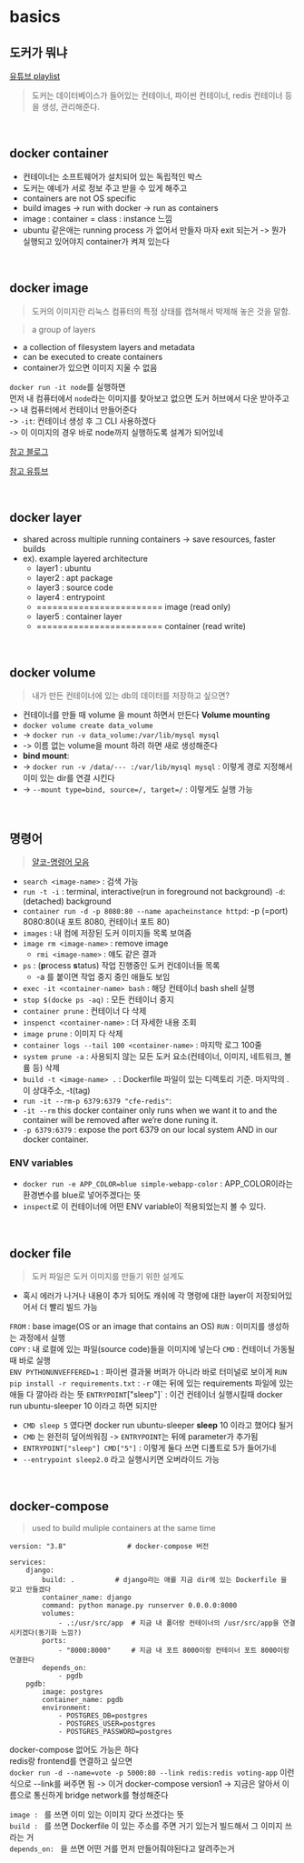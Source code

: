 # basics

## 도커가 뭐냐
[유튜브 playlist](https://www.youtube.com/watch?v=o6o5N4S5k84&list=PLOLrQ9Pn6cazCfL7v4CdaykNoWMQymM_C&index=3)
> 도커는 데이터베이스가 들어있는 컨테이너, 파이썬 컨테이너, redis 컨테이너 등을 생성, 관리해준다.

<br>

## docker container
- 컨테이너는 소프트웨어가 설치되어 있는 독립적인 박스 
- 도커는 얘네가 서로 정보 주고 받을 수 있게 해주고
- containers are not OS specific
- build images -> run with docker -> run as containers
- image : container = class : instance 느낌
- ubuntu 같은애는 running process 가 없어서 만들자 마자 exit 되는거 -> 뭔가 실행되고 있어야지 container가 켜져 있는다

<br>

## docker image
> 도커의 이미지란 리눅스 컴퓨터의 특정 상태를 캡쳐해서 박제해 놓은 것을 말함.

> a group of layers
- a collection of filesystem layers and metadata
- can be executed to create containers
- container가 있으면 이미지 지울 수 없음

`docker run -it node`를 실행하면 <br>
먼저 내 컴퓨터에서 `node`라는 이미지를 찾아보고 없으면 도커 허브에서 다운 받아주고 <br>
-> 내 컴퓨터에서 컨테이너 만들어준다 <br>
-> `-it`: 컨테이너 생성 후 그 CLI 사용하겠다 <br>
-> 이 이미지의 경우 바로 node까지 실행하도록 설계가 되어있네

[참고 블로그](https://www.44bits.io/ko/post/why-should-i-use-docker-container#%EC%84%9C%EB%B2%84%EB%A5%BC-%EC%BD%94%EB%93%9C%EB%A1%9C-%EA%B5%AC%EC%84%B1%ED%95%98%EA%B3%A0-%EA%B4%80%EB%A6%AC%ED%95%98%EB%8A%94-%EB%8B%A4%EC%96%91%ED%95%9C-%EB%B0%A9%EB%B2%95)


[참고 유튜브](https://www.youtube.com/watch?v=hWPv9LMlme8&t=8s)

<br>

## docker layer
- shared across multiple running containers -> save resources, faster builds
- ex). example layered architecture
  - layer1 : ubuntu
  - layer2 : apt package
  - layer3 : source code
  - layer4 : entrypoint
  - ======================== image (read only)
  - layer5 : container layer
  - ======================== container (read write)

<br>

## docker volume
> 내가 만든 컨테이너에 있는 db의 데이터를 저장하고 싶으면?

- 컨테이너를 만들 때 volume 을 mount 하면서 만든다 **Volume mounting**
- `docker volume create data_volume` 
- -> `docker run -v data_volume:/var/lib/mysql mysql`
- -> 이름 없는 volume을 mount 하려 하면 새로 생성해준다
- **bind mount**:
- -> `docker run -v /data/--- :/var/lib/mysql mysql` : 이렇게 경로 지정해서 이미 있는 dir를 연결 시킨다
- -> `--mount type=bind, source=/, target=/` : 이렇게도 실행 가능




<br>

## 명령어
> [얄코-명령어 모음](https://www.yalco.kr/36_docker/) <br>

- `search <image-name>` : 검색 가능
- `run -t -i` : terminal, interactive(run in foreground not background) `-d`: (detached) background
- `container run -d -p 8080:80 --name apacheinstance httpd`: -p (=port) 8080:80(내 포트 8080, 컨테이너 포트 80)
- `images` : 내 컴에 저장된 도커 이미지들 목록 보여줌 
- `image rm <image-name>` : remove image
  - `rmi <image-name>` : 얘도 같은 결과
- `ps` : (**p**rocess **s**tatus) 작업 진행중인 도커 컨데이너들 목록 
  - -a 를 붙이면 작업 중지 중인 애들도 보임 
- `exec -it <container-name> bash` : 해당 컨테이너 bash shell 실행 
- `stop $(docke ps -aq)` : 모든 컨테이너 중지 
- `container prune` : 컨테이너 다 삭제
- `inspenct <container-name>` : 더 자세한 내용 조회
- `image prune` : 이미지 다 삭제
- `container logs --tail 100 <container-name>` : 마지막 로그 100줄 
- `system prune -a` : 사용되지 않는 모든 도커 요소(컨테이너, 이미지, 네트워크, 볼륨 등) 삭제 
- `build -t <image-name> .` : Dockerfile 파일이 있는 디렉토리 기준.  마지막의 . 이 상대주소, -t(tag)
- `run -it --rm-p 6379:6379 "cfe-redis"`: 
- `-it --rm` this docker container only runs when we want it to and the container will be removed after we’re done runing it.
- `-p 6379:6379` : expose the port 6379 on our local system AND in our docker container.

### ENV variables
- `docker run -e APP_COLOR=blue simple-webapp-color` : APP_COLOR이라는 환경변수를 blue로 넣어주겠다는 뜻
- `inspect`로 이 컨테이너에 어떤 ENV variable이 적용되었는지 볼 수 있다.

<br>

## docker file
> 도커 파일은 도커 이미지를 만들기 위한 설계도

- 혹시 에러가 나거나 내용이 추가 되어도 캐쉬에 각 명령에 대한 layer이 저장되어있어서 더 빨리 빌드 가능

`FROM` : base image(OS or an image that contains an OS)
`RUN` : 이미지를 생성하는 과정에서 실행 <br>
`COPY` : 내 로컬에 있는 파일(source code)들을 이미지에 넣는다
`CMD` : 컨테이너 가동될 때 바로 실행 <br>
`ENV PYTHONUNVEFFERED=1` : 파이썬 결과물 버퍼가 아니라 바로 터미널로 보이게
`RUN pip install -r requirements.txt` : `-r` 얘는 뒤에 있는 requirements 파일에 있는 애들 다 깔아라 라는 뜻
`ENTRYPOINT`["sleep"]` : 이건 컨테이너 실행시킬때 docker run ubuntu-sleeper 10 이라고 하면 되지만
  - `CMD sleep 5` 였다면 docker run ubuntu-sleeper **sleep** 10 이라고 했어댜 될거
  - `CMD` 는 완전히 덮어씌워짐 -> `ENTRYPOINT`는 뒤에 parameter가 추가됨
  - `ENTRYPOINT["sleep"] CMD["5"]` : 이렇게 둘다 쓰면 디폴트로 5가 들어가네
  - `--entrypoint sleep2.0` 라고 실행시키면 오버라이드 가능

<br>

## docker-compose
> used to build muliple containers at the same time
```
version: "3.8"               # docker-compose 버전

services: 
    django:
        build: .          # django라는 애를 지금 dir에 있는 Dockerfile 을 갖고 만들겠다
        container_name: django
        command: python manage.py runserver 0.0.0.0:8000
        volumes:
            - .:/usr/src/app  # 지금 내 폴더랑 컨테이너의 /usr/src/app을 연결시키겠다(동기화 느낌?)
        ports:
            - "8000:8000"     # 지금 내 포트 8000이랑 컨테이너 포트 8000이랑 연결한다
        depends_on:
            - pgdb
    pgdb:
        image: postgres
        container_name: pgdb
        environment:
            - POSTGRES_DB=postgres
            - POSTGRES_USER=postgres
            - POSTGRES_PASSWORD=postgres
```
docker-compose 없어도 가능은 하다 <br>
redis랑 frontend를 연결하고 싶으면 <br>
`docker run -d --name=vote -p 5000:80 --link redis:redis voting-app` 이런식으로 --link를 써주면 됨
-> 이거 docker-compose version1 -> 지금은 알아서 이름으로 통신하게 bridge network를 형성해준다

`image : ` 를 쓰면 이미 있는 이미지 갖다 쓰겠다는 뜻 <br>
`build : ` 를 쓰면 Dockerfile 이 있는 주소를 주면 거기 있는거 빌드해서 그 이미지 쓰라는 거 <br>
`depends_on: ` 을 쓰면 어떤 거를 먼저 만들어줘야된다고 알려주는거

<br>


